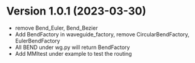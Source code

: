 Version 1.0.1 (2023-03-30)
============================
- remove Bend_Euler, Bend_Bezier
- Add BendFactory in waveguide_factory, remove CircularBendFactory, EulerBendFactory
- All BEND under wg.py will return BendFactory
- Add MMItest under example to test the routing